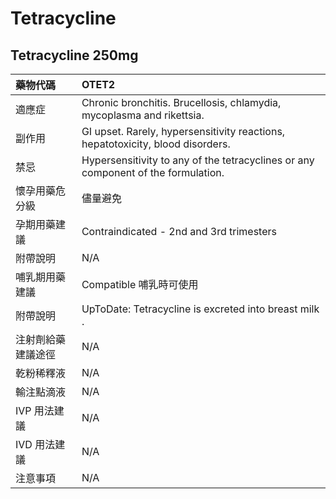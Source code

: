 # Tetracycline

## Tetracycline 250mg

| 藥物代碼 | OTET2 |
| :--- | :--- |
| 適應症 | Chronic bronchitis. Brucellosis, chlamydia, mycoplasma and rikettsia. |
| 副作用 | GI upset. Rarely, hypersensitivity reactions, hepatotoxicity, blood disorders. |
| 禁忌 | Hypersensitivity to any of the tetracyclines or any component of the formulation. |
| 懷孕用藥危分級 | 儘量避免 |
| 孕期用藥建議 | Contraindicated - 2nd and 3rd trimesters |
| 附帶說明 | N/A |
| 哺乳期用藥建議 | Compatible 哺乳時可使用 |
| 附帶說明 | UpToDate: Tetracycline is excreted into breast milk . |
| 注射劑給藥建議途徑 | N/A |
| 乾粉稀釋液 | N/A |
| 輸注點滴液 | N/A |
| IVP 用法建議 | N/A |
| IVD 用法建議 | N/A |
| 注意事項 | N/A |

